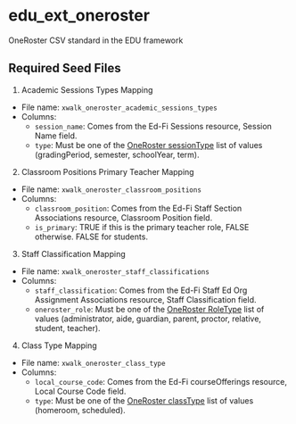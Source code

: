 # edu_ext_oneroster
OneRoster CSV standard in the EDU framework

## Required Seed Files
1. Academic Sessions Types Mapping
- File name: `xwalk_oneroster_academic_sessions_types`
- Columns:
  - `session_name`: Comes from the Ed-Fi Sessions resource, Session Name field.
  - `type`: Must be one of the [OneRoster sessionType](http://www.imsglobal.org/oneroster-v11-final-specification#_Toc480452027) list of values (gradingPeriod, semester, schoolYear, term).

2. Classroom Positions Primary Teacher Mapping
- File name: `xwalk_oneroster_classroom_positions`
- Columns:
  - `classroom_position`: Comes from the Ed-Fi Staff Section Associations resource, Classroom Position field.
  - `is_primary`: TRUE if this is the primary teacher role, FALSE otherwise. FALSE for students.

3. Staff Classification Mapping
- File name: `xwalk_oneroster_staff_classifications`
- Columns:
  - `staff_classification`: Comes from the Ed-Fi Staff Ed Org Assignment Associations resource, Staff Classification field.
  - `oneroster_role`: Must be one of the [OneRoster RoleType](http://www.imsglobal.org/oneroster-v11-final-specification#_Toc480452025) list of values (administrator, aide, guardian, parent, proctor, relative, student, teacher).
4. Class Type Mapping
- File name: `xwalk_oneroster_class_type`
- Columns:
  - `local_course_code`: Comes from the Ed-Fi courseOfferings resource, Local Course Code field.
  - `type`: Must be one of the [OneRoster classType](https://www.imsglobal.org/oneroster-v11-final-specification#_Toc480452021) list of values (homeroom, scheduled).